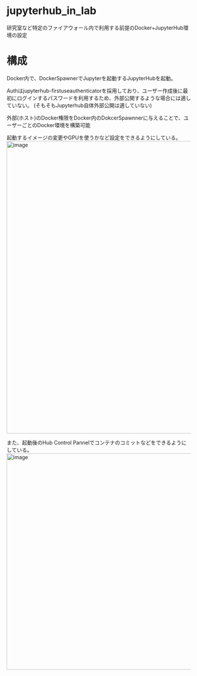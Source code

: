 # jupyterhub_in_lab
研究室など特定のファイアウォール内で利用する前提のDocker+JupyterHub環境の設定

# 構成
Docker内で、DockerSpawnerでJupyterを起動するJupyterHubを起動。

Authはjupyterhub-firstuseauthenticatorを採用しており、ユーザー作成後に最初にログインするパスワードを利用するため、外部公開するような場合には適していない。
(そもそもJupyterhub自体外部公開は適していない)

外部(ホスト)のDocker権限をDocker内のDokcerSpawnnerに与えることで、ユーザーごとのDocker環境を構築可能

起動するイメージの変更やGPUを使うかなど設定をできるようにしている。
<img width="799" alt="image" src="https://github.com/Sanuki-073/jupyterhub_in_lab/assets/43844864/6af76d1c-a05d-40fb-a510-973e76d39638">

また、起動後のHub Control Pannelでコンテナのコミットなどをできるようにしている。
<img width="591" alt="image" src="https://github.com/Sanuki-073/jupyterhub_in_lab/assets/43844864/0c7b47ea-45c2-49df-a6e6-1b0411bb9f9c">



